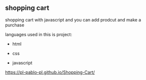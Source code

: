  ## shopping cart

 shopping cart with javascript and you can add prodcut and make a purchase 

 languages used in this is project:
 *  html
   +  css
   -  javascript


https://pl-pablo-pl.github.io/Shopping-Cart/
